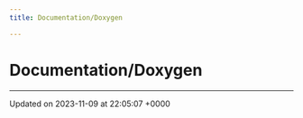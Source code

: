 ```yaml
---
title: Documentation/Doxygen

---
```


# Documentation/Doxygen








-------------------------------

Updated on 2023-11-09 at 22:05:07 +0000
